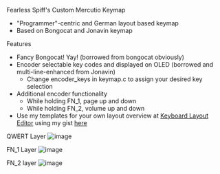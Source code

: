 Fearless Spiff's Custom Mercutio Keymap
  - "Programmer"-centric and German layout based keymap
  - Based on Bongocat and Jonavin keymap

Features
  - Fancy Bongocat! Yay! (borrowed from bongocat obviously)
  - Encoder selectable key codes and displayed on OLED (borrowed and multi-line-enhanced from Jonavin)
    - Change encoder_keys in keymap.c to assign your desired key selection
  - Additional encoder functionality 
    - While holding FN_1, page up and down
    - While holding FN_2, volume up and down
  - Use my templates for your own layout overview at [Keyboard Layout Editor](http://www.keyboard-layout-editor.com) using my gist [here](https://gist.github.com/FearlessSpiff)

QWERT Layer
![image](https://user-images.githubusercontent.com/1927259/148683284-04932e15-a34d-451e-b657-335780033f36.png)

FN_1 Layer
![image](https://user-images.githubusercontent.com/1927259/148683299-f2c80403-3f29-4ba8-9fc4-957729f30b05.png)

FN_2 layer
![image](https://user-images.githubusercontent.com/1927259/148683306-364bc59c-b41b-4092-b93b-d7b4fc58567b.png)

